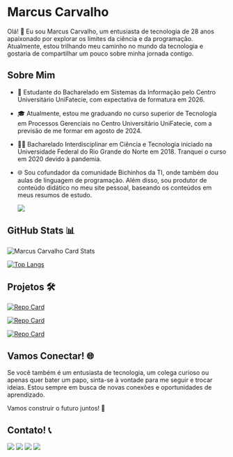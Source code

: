 # Marcus Carvalho

Olá! 👋 Eu sou Marcus Carvalho, um entusiasta de tecnologia de 28 anos apaixonado por explorar os limites da ciência e da programação. Atualmente, estou trilhando meu caminho no mundo da tecnologia e gostaria de compartilhar um pouco sobre minha jornada contigo.

## Sobre Mim

- 🚀 Estudante do Bacharelado em Sistemas da Informação pelo Centro Universitário UniFatecie, com expectativa de formatura em 2026.

- 🎓 Atualmente, estou me graduando no curso superior de Tecnologia em Processos Gerenciais no Centro Universitário UniFatecie, com a previsão de me formar em agosto de 2024.

- 👨‍🎓 Bacharelado Interdisciplinar em Ciência e Tecnologia iniciado na Universidade Federal do Rio Grande do Norte em 2018. Tranquei o curso em 2020 devido à pandemia.

- 🌐 Sou cofundador da comunidade Bichinhos da TI, onde também dou aulas de linguagem de programação. Além disso, sou produtor de conteúdo didático no meu site pessoal, baseando os conteúdos em meus resumos de estudo.
    <div> 
    <a href="https://www.marcuscarvalho.tech" target="_blank"><img src="https://img.shields.io/badge/Site Pessoal-000000?style=for-the-badge&logo=protondrive&logoColor=white"></a>
    </div>

## GitHub Stats 📊
![Marcus Carvalho Card Stats](https://github-readme-stats.vercel.app/api?username=gatinhodev&show_icons=true&icon_color=fff&theme=dark&hide_title=True)

[![Top Langs](https://github-readme-stats.vercel.app/api/top-langs/?username=gatinhodev&show_icons=true&icon_color=fff&theme=dark)](https://github.com/gatinhodev/github-readme-stats)

## Projetos 🛠️

[![Repo Card](https://github-readme-stats.vercel.app/api/pin/?username=gatinhodev&repo=verifycat&theme=dark&show_icons=true&icon_color=fff&title_color=FFFFFF&text_color=FFF)](https://github.com/gatinhodev/verifycat)

[![Repo Card](https://github-readme-stats.vercel.app/api/pin/?username=gatinhodev&repo=conversorTemperatura&theme=dark&show_icons=true&icon_color=fff&title_color=FFFFFF&text_color=FFF)](https://github.com/gatinhodev/conversorTemperatura)

[![Repo Card](https://github-readme-stats.vercel.app/api/pin/?username=gatinhodev&repo=java_projects&theme=dark&show_icons=true&icon_color=fff&title_color=FFFFFF&text_color=FFF)](https://github.com/gatinhodev/java_projects)


## Vamos Conectar! 🌐

Se você também é um entusiasta de tecnologia, um colega curioso ou apenas quer bater um papo, sinta-se à vontade para me seguir e trocar ideias. Estou sempre em busca de novas conexões e oportunidades de aprendizado.

Vamos construir o futuro juntos! 🚀

## Contato! 📞

<div>
<a href = "mailto:seuemail@gmail.com"><img src="https://img.shields.io/badge/Gmail-D14836?style=for-the-badge&logo=gmail&logoColor=white" target="_blank"></a>
<a href="https://www.linkedin.com/in/seuperfil/" target="_blank"><img src="https://img.shields.io/badge/-LinkedIn-%230077B5?style=for-the-badge&logo=linkedin&logoColor=white"></a>   
<a href="https://wa.me/seunumerodewhatsapp" target="_blank"><img src="https://img.shields.io/badge/WhatsApp-25D366?style=for-the-badge&logo=whatsapp&logoColor=white"></a>
<a href="https://www.marcuscarvalho.tech" target="_blank"><img src="https://img.shields.io/badge/Portfólio-000000?style=for-the-badge&logo=protondrive&logoColor=white"></a>
</div>
